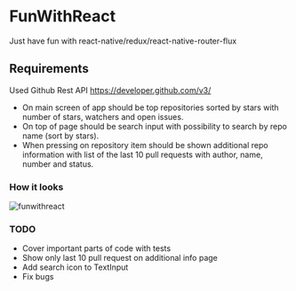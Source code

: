# FunWithReact
Just have fun with react-native/redux/react-native-router-flux

## Requirements
 Used Github Rest API https://developer.github.com/v3/
 - On main screen of app should be top repositories sorted by stars with number of stars, watchers and open issues.
 - On top of page should be search input with possibility to search by repo name (sort by stars).
 - When pressing on repository item should be shown additional repo information with list of the last 10 pull requests with author, name, number and status.


### How it looks
![funwithreact](https://cloud.githubusercontent.com/assets/22913344/24838166/190ae636-1d4b-11e7-8d6d-2bb8ccdb78f4.gif)

### TODO
 - Cover important parts of code with tests
 - Show only last 10 pull request on additional info page
 - Add search icon to TextInput
 - Fix bugs

 

